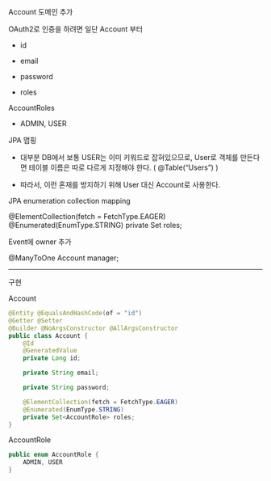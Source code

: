 Account 도메인 추가

OAuth2로 인증을 하려면 일단 Account 부터

- id

- email

- password 

- roles

AccountRoles

- ADMIN, USER

JPA 맵핑

- 대부분 DB에서 보통 USER는 이미 키워드로 잡혀있으므로, User로 객체를 만든다면 테이블 이름은 따로 다르게 지정해야 한다. ( @Table(“Users”) )

- 따라서, 이런 혼재를 방지하기 위해 User 대신 Account로 사용한다.

JPA enumeration collection mapping

@ElementCollection(fetch = FetchType.EAGER) @Enumerated(EnumType.STRING) private Set<AccountRole> roles;

Event에 owner 추가 

@ManyToOne
Account manager;

---

구현

Account

```java
@Entity @EqualsAndHashCode(of = "id")
@Getter @Setter
@Builder @NoArgsConstructor @AllArgsConstructor
public class Account {
    @Id
    @GeneratedValue
    private Long id;

    private String email;

    private String password;

    @ElementCollection(fetch = FetchType.EAGER)
    @Enumerated(EnumType.STRING)
    private Set<AccountRole> roles;
}
```

AccountRole

```java
public enum AccountRole {
    ADMIN, USER
}
```